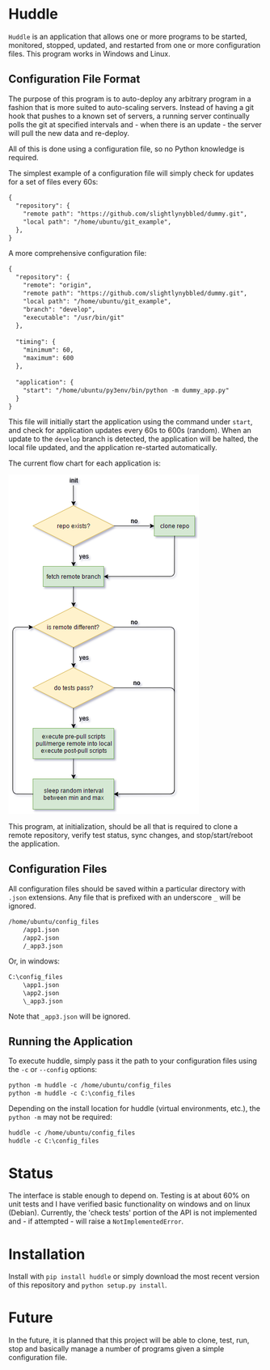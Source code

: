 # Huddle

`Huddle` is an application that allows one or more programs to be started, monitored, stopped, updated, and 
restarted from one or more configuration files.  This program works in Windows and Linux.

## Configuration File Format

The purpose of this program is to auto-deploy any arbitrary program in a fashion that is more suited to auto-scaling
servers.  Instead of having a git hook that pushes to a known set of servers, a running server continually polls
the git at specified intervals and - when there is an update - the server will pull the new data and re-deploy.

All of this is done using a configuration file, so no Python knowledge is required.

The simplest example of a configuration file will simply check for updates for a set of files every 60s:

    {
      "repository": {
        "remote path": "https://github.com/slightlynybbled/dummy.git",
        "local path": "/home/ubuntu/git_example",
      },
    }
    
A more comprehensive configuration file:

    {
      "repository": {
        "remote": "origin",
        "remote path": "https://github.com/slightlynybbled/dummy.git",
        "local path": "/home/ubuntu/git_example",
        "branch": "develop",
        "executable": "/usr/bin/git"
      },
    
      "timing": {
        "minimum": 60,
        "maximum": 600
      },
    
      "application": {
        "start": "/home/ubuntu/py3env/bin/python -m dummy_app.py"
      }
    }
    
This file will initially start the application using the command under `start`, and check for application updates
every 60s to 600s (random).  When an update to the `develop` branch is detected, the application will be halted, the
local file updated, and the application re-started automatically.

The current flow chart for each application is:

![desired flow chart](flow-chart.png)

This program, at initialization, should be all that is required to clone a remote repository, verify test status,
sync changes, and stop/start/reboot the application.

## Configuration Files

All configuration files should be saved within a particular directory with `.json` extensions.  Any file that is
prefixed with an underscore `_` will be ignored.

    /home/ubuntu/config_files
        /app1.json
        /app2.json
        /_app3.json
        
Or, in windows:

    C:\config_files
        \app1.json
        \app2.json
        \_app3.json
        
Note that `_app3.json` will be ignored.

## Running the Application

To execute huddle, simply pass it the path to your configuration files using the `-c` or `--config` options:

    python -m huddle -c /home/ubuntu/config_files
    python -m huddle -c C:\config_files
    
Depending on the install location for huddle (virtual environments, etc.), the `python -m` may not be required:

    huddle -c /home/ubuntu/config_files
    huddle -c C:\config_files

# Status

The interface is stable enough to depend on.  Testing is at about 60% on unit tests and I have verified basic
functionality on windows and on linux (Debian).  Currently, the 'check tests' portion of the API is not implemented
and - if attempted - will raise a `NotImplementedError`.

# Installation

Install with `pip install huddle` or simply download the most recent version of this repository and
`python setup.py install`.

# Future

In the future, it is planned that this project will be able to clone, test, run, stop and basically manage a number
of programs given a simple configuration file.
